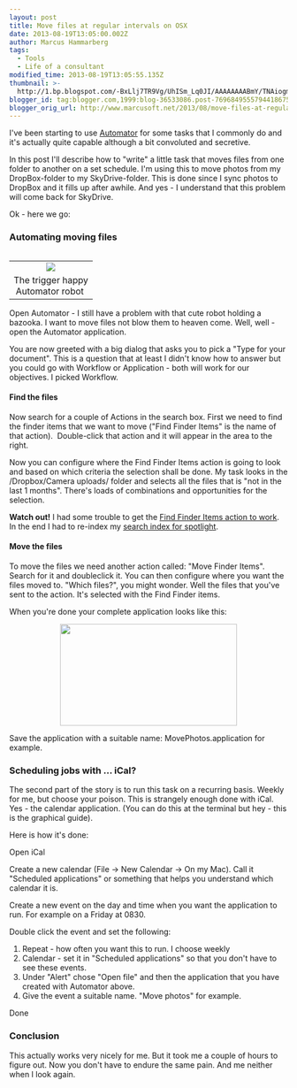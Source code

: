 ```yaml
---
layout: post
title: Move files at regular intervals on OSX
date: 2013-08-19T13:05:00.002Z
author: Marcus Hammarberg
tags:
  - Tools
  - Life of a consultant
modified_time: 2013-08-19T13:05:55.135Z
thumbnail: >-
  http://1.bp.blogspot.com/-BxLlj7TR9Vg/UhISm_Lq0JI/AAAAAAAABmY/TNAiogmrJo8/s72-c/Screen+Shot+2013-08-19+at+14.41.50+.png
blogger_id: tag:blogger.com,1999:blog-36533086.post-7696849555794418675
blogger_orig_url: http://www.marcusoft.net/2013/08/move-files-at-regular-intervals-on-osx.html
---
```




<div dir="ltr" style="text-align: left;" trbidi="on">

I've been starting to use <a href="http://support.apple.com/kb/HT2488"
target="_blank">Automator</a> for some tasks that I commonly do and it's
actually quite capable although a bit convoluted and secretive.

In this post I'll describe how to "write" a little task that moves files
from one folder to another on a set schedule. I'm using this to move
photos from my DropBox-folder to my SkyDrive-folder. This is done since
I sync photos to DropBox and it fills up after awhile. And yes - I
understand that this problem will come back for SkyDrive.

Ok - here we go:
### Automating moving files 

<table class="tr-caption-container" data-cellpadding="0"
data-cellspacing="0"
style="float: right; margin-left: 1em; text-align: right;">
<colgroup>
<col style="width: 100%" />
</colgroup>
<tbody>
<tr class="odd">
<td style="text-align: center;"><a
href="http://1.bp.blogspot.com/-BxLlj7TR9Vg/UhISm_Lq0JI/AAAAAAAABmY/TNAiogmrJo8/s1600/Screen+Shot+2013-08-19+at+14.41.50+.png"
data-imageanchor="1"
style="clear: right; margin-bottom: 1em; margin-left: auto; margin-right: auto;"><img
src="http://1.bp.blogspot.com/-BxLlj7TR9Vg/UhISm_Lq0JI/AAAAAAAABmY/TNAiogmrJo8/s1600/Screen+Shot+2013-08-19+at+14.41.50+.png"
data-border="0" /></a></td>
</tr>
<tr class="even">
<td class="tr-caption" style="text-align: center;">The trigger
happy<br />
Automator robot </td>
</tr>
</tbody>
</table>

<div>

Open Automator - I still have a problem with that cute robot holding a
bazooka. I want to move files not blow them to heaven come. Well, well -
open the Automator application. 

</div>

<div>
</div>

<div>
</div>

<div>

You are now greeted with a big dialog that asks you to pick a "Type for
your document". This is a question that at least I didn't know how to
answer but you could go with Workflow or Application - both will work
for our objectives. I picked Workflow. 

</div>

#### Find the files

<div>

Now search for a couple of Actions in the search box. First we need to
find the finder items that we want to move ("Find Finder Items" is the
name of that action).  Double-click that action and it will appear in
the area to the right. 

</div>

<div>
</div>

<div>

Now you can configure where the Find Finder Items action is going to
look and based on which criteria the selection shall be done. My task
looks in the /Dropbox/Camera uploads/ folder and selects all the files
that is "not in the last 1 months". There's loads of combinations and
opportunities for the selection. 

</div>

<div>
</div>

<div>

**Watch out!** I had some trouble to get the
<a href="http://www.nickshubin.com/articles/mac/find_finder_item.html"
target="_blank">Find Finder Items action to work</a>. In the end I had
to re-index my
<a href="http://support.apple.com/kb/ht2409" target="_blank">search
index for spotlight</a>.  

</div>

#### Move the files

<div>

To move the files we need another action called: "Move Finder Items".
Search for it and doubleclick it. You can then configure where you want
the files moved to. "Which files?", you might wonder. Well the files
that you've sent to the action. It's selected with the Find Finder
items. 

</div>

<div>
</div>

<div>

When you're done your complete application looks like this:

</div>

<div>

<div class="separator" style="clear: both; text-align: center;">

<a
href="http://4.bp.blogspot.com/-C59ead7LJrg/UhIUivOlvZI/AAAAAAAABmk/8ZDF8z8qxG4/s1600/Screen+Shot+2013-08-19+at+14.50.09+.png"
data-imageanchor="1"
style="margin-left: 1em; margin-right: 1em; text-align: center;"><img
src="http://4.bp.blogspot.com/-C59ead7LJrg/UhIUivOlvZI/AAAAAAAABmk/8ZDF8z8qxG4/s320/Screen+Shot+2013-08-19+at+14.50.09+.png"
data-border="0" width="320" height="184" /></a>

</div>
<div class="separator" style="clear: both; text-align: left;">

Save the application with a suitable name: MovePhotos.application for
example. 

</div>

</div>

### Scheduling jobs with ... iCal?

<div>

The second part of the story is to run this task on a recurring basis.
Weekly for me, but choose your poison. This is strangely enough done
with iCal. Yes - the calendar application. (You can do this at the
terminal but hey - this is the graphical guide). 

</div>

<div>
</div>

<div>

Here is how it's done:

</div>

<div>

Open iCal

Create a new calendar (File -\> New Calendar -\> On my Mac). Call it
"Scheduled applications" or something that helps you understand which
calendar it is. 

Create a new event on the day and time when you want the application to
run. For example on a Friday at 0830. 

Double click the event and set the following:

1.  Repeat - how often you want this to run. I choose weekly
2.  Calendar - set it in "Scheduled applications" so that you don't have
    to see these events.
3.  Under "Alert" chose "Open file" and then the application that you
    have created with Automator above. 
4.  Give the event a suitable name. "Move photos" for example. 

Done

### Conclusion

</div>

<div>

This actually works very nicely for me. But it took me a couple of hours
to figure out. Now you don't have to endure the same pain. And me
neither when I look again. 

</div>

</div>
